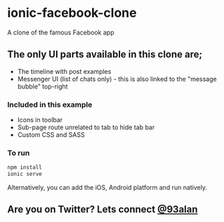 # ionic-facebook-clone
A clone of the famous Facebook app

## The only UI parts available in this clone are;
* The timeline with post examples
* Messenger UI (list of chats only) - this is also linked to the "message bubble" top-right

### Included in this example
* Icons in toolbar
* Sub-page route unrelated to tab to hide tab bar
* Custom CSS and SASS

### To run

```javascript
npm install
ionic serve
```

Alternatively, you can add the iOS, Android platform and run natively.

## Are you on Twitter? Lets connect [@93alan](https://twitter.com/93alan)
